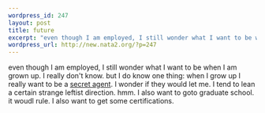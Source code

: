 ```yaml
--- 
wordpress_id: 247
layout: post
title: future
excerpt: "even though I am employed, I still wonder what I want to be when I am grown up. I really don't know. but I do know one thing: when I grow up I really want to be a secret agent. I wonder if they would let me. I tend to lean a certain strange leftist direction. hmm. I also want to goto graduate school. it woudl rule. I also want t..."
wordpress_url: http://new.nata2.org/?p=247
---
```

even though I am employed, I still wonder what I want to be when I am grown up. I really don't know. but I do know one thing: when I grow up I really want to be a <a href="http://www.ustreas.gov/usss/opportunities_agent.shtml">secret agent</a>. I wonder if they would let me. I tend to lean a certain strange leftist direction. hmm. I also want to goto graduate school. it woudl rule. I also want to get some certifications.
